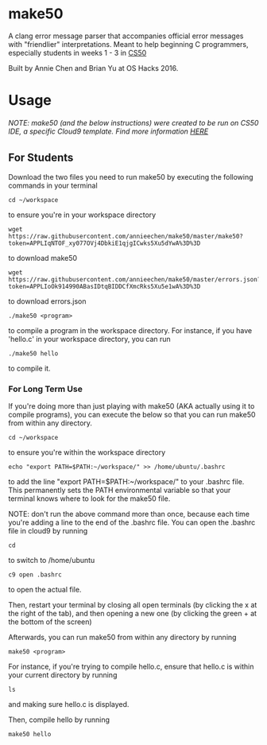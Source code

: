 # make50

A clang error message parser that accompanies official error messages with "friendlier" interpretations. Meant to help beginning C programmers, especially students in weeks 1 - 3 in [CS50](https://www.edx.org/course/introduction-computer-science-harvardx-cs50x)

Built by Annie Chen and Brian Yu at OS Hacks 2016.

# Usage

###### NOTE: make50 (and the below instructions) were created to be run on CS50 IDE, a specific Cloud9 template. Find more information [HERE](https://cs50.readme.io/)

## For Students

Download the two files you need to run make50 by executing the following commands in your terminal 

```
cd ~/workspace
```
to ensure you're in your workspace directory

```
wget https://raw.githubusercontent.com/annieechen/make50/master/make50?token=APPLIqNTOF_xy077OVj4DbkiE1qjgICwks5Xu5dYwA%3D%3D
```
to download make50

```
wget https://raw.githubusercontent.com/annieechen/make50/master/errors.json?token=APPLIoOk914990ABasIDtqBIDDCfXmcRks5Xu5e1wA%3D%3D
```
to download errors.json
```
./make50 <program>
```
to compile a program in the workspace directory. For instance, if you have 'hello.c' in your workspace directory, you can run 

```
./make50 hello
```
to compile it.

### For Long Term Use

If you're doing more than just playing with make50 (AKA actually using it to compile programs), you can execute the below so that you can run make50 from within any directory.

```
cd ~/workspace
```
to ensure you're within the workspace directory

```
echo "export PATH=$PATH:~/workspace/" >> /home/ubuntu/.bashrc
```
to add the line "export PATH=$PATH:~/workspace/" to your .bashrc file. This permanently sets the PATH environmental variable so that your terminal knows where to look for the make50 file. 

NOTE: don't run the above command more than once, because each time you're adding a line to the end of the .bashrc file. You can open the .bashrc file in cloud9 by running

```
cd
``` 
to switch to /home/ubuntu

```
c9 open .bashrc
```
to open the actual file.

Then, restart your terminal by closing all open terminals (by clicking the x at the right of the tab), and then opening a new one (by clicking the green + at the bottom of the screen)

Afterwards, you can run make50 from within any directory by running
```
make50 <program>
```

For instance, if you're trying to compile hello.c, ensure that hello.c is within your current directory by running

```
ls
``` 
and making sure hello.c is displayed. 

Then, compile hello by running
```
make50 hello
```

